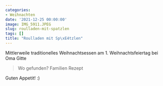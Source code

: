 ```yaml
---
categories:
- Weihnachten
date: '2021-12-25 00:00:00'
image: IMG_5911.JPEG
slug: roulladen-mit-spatzlen
tags: []
title: "Roulladen mit Sp\xE4tzlen"
---
```



Mittlerweile traditionelles Weihnachtsessen am 1. Weihnachtsfeiertag bei Oma Gitte

> Wo gefunden? Familien Rezept

Guten Appetit! :)